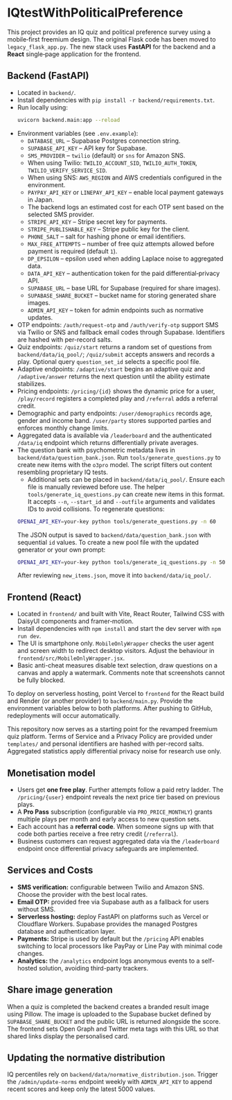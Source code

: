 # IQtestWithPoliticalPreference

This project provides an IQ quiz and political preference survey using a mobile‑first freemium design. The original Flask code has been moved to `legacy_flask_app.py`. The new stack uses **FastAPI** for the backend and a **React** single‑page application for the frontend.

## Backend (FastAPI)

- Located in `backend/`.
- Install dependencies with `pip install -r backend/requirements.txt`.
- Run locally using:
  ```bash
  uvicorn backend.main:app --reload
  ```
- Environment variables (see `.env.example`):
  - `DATABASE_URL` – Supabase Postgres connection string.
  - `SUPABASE_API_KEY` – API key for Supabase.
  - `SMS_PROVIDER` – `twilio` (default) or `sns` for Amazon SNS.
  - When using Twilio: `TWILIO_ACCOUNT_SID`, `TWILIO_AUTH_TOKEN`, `TWILIO_VERIFY_SERVICE_SID`.
  - When using SNS: `AWS_REGION` and AWS credentials configured in the environment.
  - `PAYPAY_API_KEY` or `LINEPAY_API_KEY` – enable local payment gateways in Japan.
  - The backend logs an estimated cost for each OTP sent based on the selected SMS provider.
  - `STRIPE_API_KEY` – Stripe secret key for payments.
  - `STRIPE_PUBLISHABLE_KEY` – Stripe public key for the client.
  - `PHONE_SALT` – salt for hashing phone or email identifiers.
  - `MAX_FREE_ATTEMPTS` – number of free quiz attempts allowed before payment is required (default `1`).
  - `DP_EPSILON` – epsilon used when adding Laplace noise to aggregated data.
  - `DATA_API_KEY` – authentication token for the paid differential‑privacy API.
  - `SUPABASE_URL` – base URL for Supabase (required for share images).
  - `SUPABASE_SHARE_BUCKET` – bucket name for storing generated share images.
  - `ADMIN_API_KEY` – token for admin endpoints such as normative updates.
- OTP endpoints: `/auth/request-otp` and `/auth/verify-otp` support SMS via Twilio or SNS and fallback email codes through Supabase. Identifiers are hashed with per-record salts.
- Quiz endpoints: `/quiz/start` returns a random set of questions from `backend/data/iq_pool/`; `/quiz/submit` accepts answers and records a play. Optional query `question_set_id` selects a specific pool file.
- Adaptive endpoints: `/adaptive/start` begins an adaptive quiz and `/adaptive/answer` returns the next question until the ability estimate stabilizes.
- Pricing endpoints: `/pricing/{id}` shows the dynamic price for a user, `/play/record` registers a completed play and `/referral` adds a referral credit.
- Demographic and party endpoints: `/user/demographics` records age, gender and income band. `/user/party` stores supported parties and enforces monthly change limits.
- Aggregated data is available via `/leaderboard` and the authenticated `/data/iq` endpoint which returns differentially private averages.
- The question bank with psychometric metadata lives in `backend/data/question_bank.json`. Run `tools/generate_questions.py` to create new items with the `o3pro` model. The script filters out content resembling proprietary IQ tests.
  - Additional sets can be placed in `backend/data/iq_pool/`. Ensure each file is
    manually reviewed before use. The helper `tools/generate_iq_questions.py` can
    create new items in this format. It accepts `--n`, `--start_id` and
    `--outfile` arguments and validates IDs to avoid collisions.
  To regenerate questions:
  ```bash
  OPENAI_API_KEY=your-key python tools/generate_questions.py -n 60
  ```
  The JSON output is saved to `backend/data/question_bank.json` with sequential `id` values.
  To create a new pool file with the updated generator or your own prompt:
  ```bash
  OPENAI_API_KEY=your-key python tools/generate_iq_questions.py -n 50 -o new_items.json
  ```
  After reviewing `new_items.json`, move it into `backend/data/iq_pool/`.

## Frontend (React)

 - Located in `frontend/` and built with Vite, React Router, Tailwind CSS with DaisyUI components and framer‑motion.
- Install dependencies with `npm install` and start the dev server with `npm run dev`.
- The UI is smartphone only. `MobileOnlyWrapper` checks the user agent and screen
  width to redirect desktop visitors. Adjust the behaviour in
  `frontend/src/MobileOnlyWrapper.jsx`.
- Basic anti-cheat measures disable text selection, draw questions on a canvas
  and apply a watermark. Comments note that screenshots cannot be fully blocked.

To deploy on serverless hosting, point Vercel to `frontend` for the React build
and Render (or another provider) to `backend/main.py`. Provide the environment
variables below to both platforms. After pushing to GitHub, redeployments will
occur automatically.

This repository now serves as a starting point for the revamped freemium quiz platform. Terms of Service and a Privacy Policy are provided under `templates/` and personal identifiers are hashed with per-record salts. Aggregated statistics apply differential privacy noise for research use only.

## Monetisation model

- Users get **one free play**. Further attempts follow a paid retry ladder. The
  `/pricing/{user}` endpoint reveals the next price tier based on previous
  plays.
- A **Pro Pass** subscription (configurable via `PRO_PRICE_MONTHLY`) grants
  multiple plays per month and early access to new question sets.
- Each account has a **referral code**. When someone signs up with that code
  both parties receive a free retry credit (`/referral`).
- Business customers can request aggregated data via the `/leaderboard`
  endpoint once differential privacy safeguards are implemented.

## Services and Costs

- **SMS verification:** configurable between Twilio and Amazon SNS. Choose the provider with the best local rates.
- **Email OTP:** provided free via Supabase auth as a fallback for users without SMS.
- **Serverless hosting:** deploy FastAPI on platforms such as Vercel or Cloudflare Workers. Supabase provides the managed Postgres database and authentication layer.
- **Payments:** Stripe is used by default but the `/pricing` API enables switching to local processors like PayPay or Line Pay with minimal code changes.
- **Analytics:** the `/analytics` endpoint logs anonymous events to a self-hosted solution, avoiding third-party trackers.

## Share image generation

When a quiz is completed the backend creates a branded result image using Pillow. The image is uploaded to the Supabase bucket defined by `SUPABASE_SHARE_BUCKET` and the public URL is returned alongside the score. The frontend sets Open Graph and Twitter meta tags with this URL so that shared links display the personalised card.

## Updating the normative distribution

IQ percentiles rely on `backend/data/normative_distribution.json`. Trigger the `/admin/update-norms` endpoint weekly with `ADMIN_API_KEY` to append recent scores and keep only the latest 5000 values.
